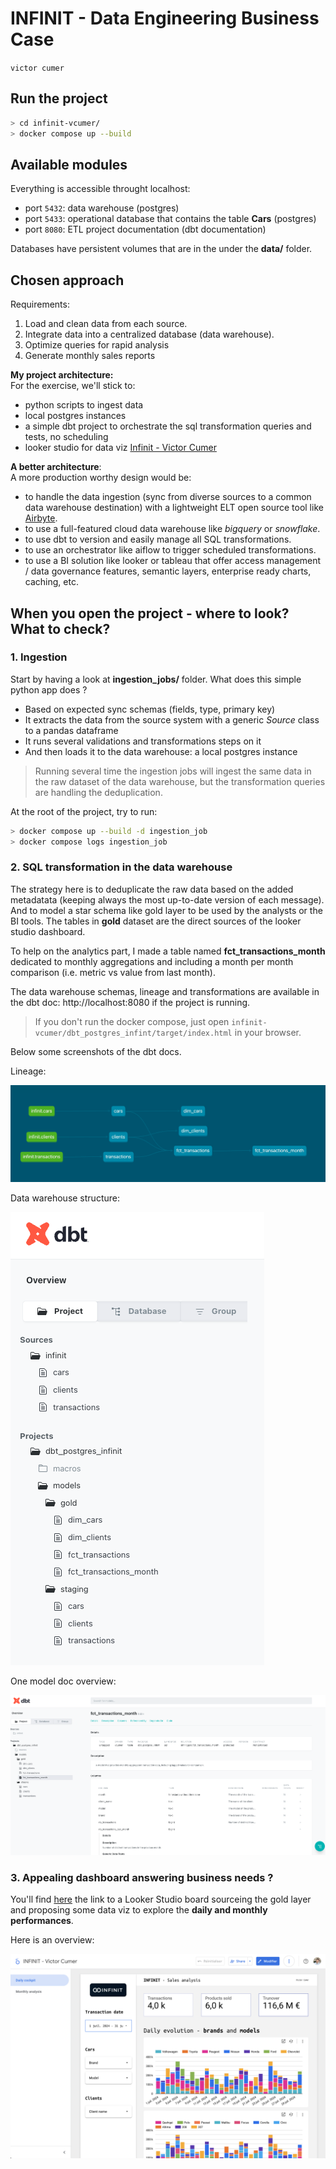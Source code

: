 # INFINIT - Data Engineering Business Case

`victor cumer`

## Run the project

```bash
> cd infinit-vcumer/
> docker compose up --build
```

## Available modules

Everything is accessible throught localhost:
 
- port `5432`: data warehouse (postgres)
- port `5433`: operational database that contains the table **Cars** (postgres)
- port `8080`: ETL project documentation (dbt documentation)

Databases have persistent volumes that are in the under the **data/** folder.

## Chosen approach

Requirements: 

1. Load and clean data from each source.
2. Integrate data into a centralized database (data warehouse).
3. Optimize queries for rapid analysis
4. Generate monthly sales reports

**My project architecture:** <br>
For the exercise, we'll stick to: 
- python scripts to ingest data
- local postgres instances
- a simple dbt project to orchestrate the sql transformation queries and tests, no scheduling 
- looker studio for data viz [Infinit - Victor Cumer](https://lookerstudio.google.com/reporting/f8041a27-4b6e-46b3-b2e8-9446f1498ea1)

**A better architecture**: <br>
A more production worthy design would be:
- to handle the data ingestion (sync from diverse sources to a common data warehouse destination) with a lightweight ELT open source tool like [Airbyte](https://airbyte.com).
- to use a full-featured cloud data warehouse like _bigquery_ or _snowflake_.
- to use dbt to version and easily manage all SQL transformations.
- to use an orchestrator like aiflow to trigger scheduled transformations.   
- to use a BI solution like looker or tableau that offer access management / data governance features, semantic layers, enterprise ready charts, caching, etc.

## When you open the project - where to look? What to check?

### 1. Ingestion

Start by having a look at **ingestion_jobs/** folder. What does this simple python app does ? 

- Based on expected sync schemas (fields, type, primary key)
- It extracts the data from the source system with a generic _Source_ class to a pandas dataframe
- It runs several validations and transformations steps on it
- And then loads it to the data warehouse: a local postgres instance

> Running several time the ingestion jobs will ingest the same data in the raw dataset of the data warehouse, but the transformation queries are handling the deduplication.   

At the root of the project, try to run:
```bash
> docker compose up --build -d ingestion_job 
> docker compose logs ingestion_job 
```

### 2. SQL transformation in the data warehouse

The strategy here is to deduplicate the raw data based on the added metadatata (keeping always the most up-to-date version of each message). 
And to model a star schema like gold layer to be used by the analysts or the BI tools. The tables in **gold** dataset are the direct sources of the looker studio dashboard.

To help on the analytics part, I made a table named **fct_transactions_month** dedicated to monthly aggregations and including a month per month comparison (i.e. metric vs value from last month). 

The data warehouse schemas, lineage and transformations are available in the dbt doc: http://localhost:8080 if the project is running.

> If you don't run the docker compose, just open `infinit-vcumer/dbt_postgres_infint/target/index.html` in your browser. 

Below some screenshots of the dbt docs.

Lineage:

![lineage](data/img/lineage.png "Lineage")

Data warehouse structure:

![dwh_models](data/img/dwh_models.png "Data warehouse structure")

One model doc overview:

![fct_transactions_month documentation](data/img/model_doc.png "fct_transactions_month doc")


### 3. Appealing dashboard answering business needs ? 

You'll find [here](https://lookerstudio.google.com/reporting/f8041a27-4b6e-46b3-b2e8-9446f1498ea1) the link to a Looker Studio board sourceing the gold layer and proposing some data viz to explore the **daily and monthly performances**.

Here is an overview: 

![Dashboard](data/img/dashboard.png "Report")